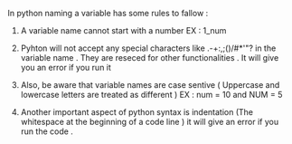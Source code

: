 In python naming a variable has some rules to fallow :

1. A variable name cannot start with a number EX : 1_num 

2. Pyhton will not accept any special characters like .-+:,;()/#*'"? in the variable name . They are reseced for other functionalities . It will give you an error if you run it 

3. Also, be aware that variable names are case sentive ( Uppercase and lowercase letters are treated as different ) EX : num = 10  and NUM = 5 

4. Another important aspect of python syntax is indentation (The whitespace at the beginning of a code line ) it will give an error if you run the code .
